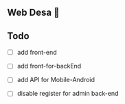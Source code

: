 ## Web Desa :tada:


## Todo 
* [ ] add front-end
* [ ] add front-for-backEnd
* [ ] add API for Mobile-Android
* [ ] disable register for admin back-end

